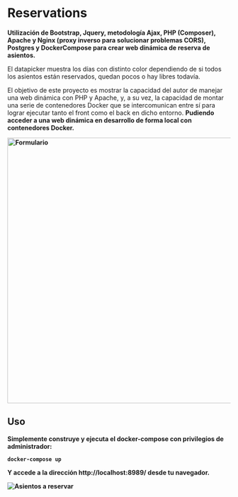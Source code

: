 # Reservations
<strong>Utilización de Bootstrap, Jquery, metodología Ajax, PHP (Composer), Apache y Nginx (proxy inverso para solucionar problemas CORS), Postgres y DockerCompose para crear web dinámica de reserva de asientos.</strong>

El datapicker muestra los días con distinto color dependiendo de si todos los asientos están reservados, quedan pocos o hay libres todavía. 

El objetivo de este proyecto es mostrar la capacidad del autor de manejar una web dinámica con PHP y Apache, y, a su vez,
la capacidad de montar una serie de contenedores Docker que se intercomunican entre sí para lograr ejecutar tanto el front como el back
en dicho entorno. <strong>Pudiendo acceder a una web dinámica en desarrollo de forma local con contenedores Docker</string>. 

<img src="https://imgur.com/pIwMUTA.png" alt="Formulario" width="1000" height="600">

## Uso
Simplemente construye y ejecuta el docker-compose con privilegios de administrador: 

`docker-compose up`

Y accede a la dirección http://localhost:8989/ desde tu navegador. 

![Asientos a reservar](https://imgur.com/bnAtAeV.png)
